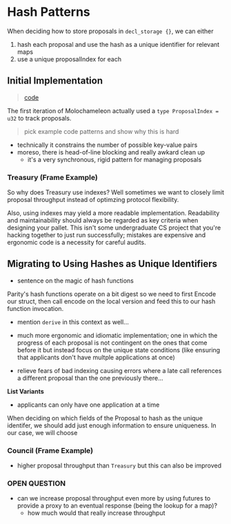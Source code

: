 # Hash Patterns

When deciding how to store proposals in `decl_storage {}`, we can either

1. hash each proposal and use the hash as a unique identifier for relevant maps
2. use a unique proposalIndex for each

## Initial Implementation

> [code](./old.rs)

The first iteration of Molochameleon actually used a `type ProposalIndex = u32` to track proposals.

> pick example code patterns and show why this is hard

-   technically it constrains the number of possible key-value pairs
-   moreso, there is head-of-line blocking and really awkard clean up
    -   it's a very synchronous, rigid pattern for managing proposals

### Treasury (Frame Example)

So why does Treasury use indexes? Well sometimes we want to closely limit proposal throughput
instead of optimzing protocol flexibility.

Also, using indexes may yield a more readable implementation. Readability and maintainability should
always be regarded as key criteria when designing your pallet. This isn't some undergraduate CS
project that you're hacking together to just run successfully; mistakes are expensive and ergonomic
code is a necessity for careful audits.

## Migrating to Using Hashes as Unique Identifiers

-   sentence on the magic of hash functions

Parity's hash functions operate on a bit digest so we need to first Encode our struct, then call
encode on the local version and feed this to our hash function invocation.

-   mention `derive` in this context as well...

-   much more ergonomic and idiomatic implementation; one in which the progress of each proposal is
    not contingent on the ones that come before it but instead focus on the unique state conditions
    (like ensuring that applicants don't have multple applications at once)

-   relieve fears of bad indexing causing errors where a late call references a different proposal
    than the one previously there...

**List Variants**

-   applicants can only have one application at a time

When deciding on which fields of the Proposal to hash as the unique identifer, we should add just
enough information to ensure uniqueness. In our case, we will choose

### Council (Frame Example)

-   higher proposal throughput than `Treasury` but this can also be improved

### OPEN QUESTION

-   can we increase proposal throughput even more by using futures to provide a proxy to an eventual
    response (being the lookup for a map)?
    -   how much would that really increase throughput
